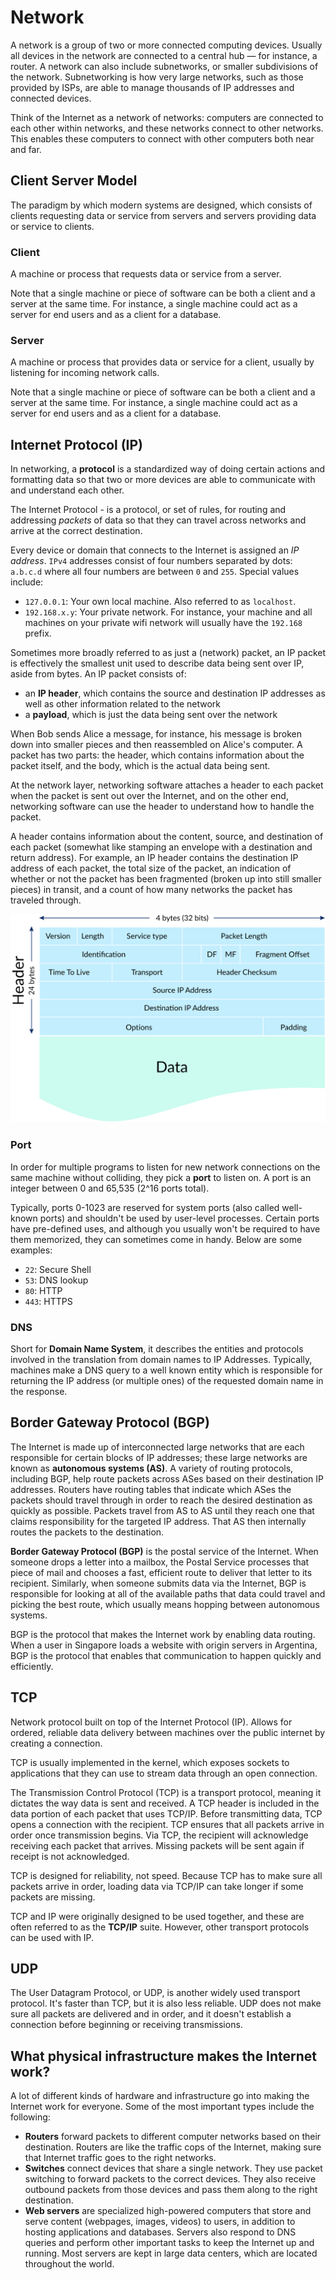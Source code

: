 # Network
A network is a group of two or more connected computing devices. Usually all devices in the network are connected to a central hub — for instance, a router. A network can also include subnetworks, or smaller subdivisions of the network. Subnetworking is how very large networks, such as those provided by ISPs, are able to manage thousands of IP addresses and connected devices.

Think of the Internet as a network of networks: computers are connected to each other within networks, and these networks connect to other networks. This enables these computers to connect with other computers both near and far.

## Client Server Model
The paradigm by which modern systems are designed, which consists of clients requesting data or service from servers and servers providing data or service to clients.

### Client
A machine or process that requests data or service from a server.

Note that a single machine or piece of software can be both a client and a server at the same time. For instance, a single machine could act as a server for end users and as a client for a database. 

### Server
A machine or process that provides data or service for a client, usually by listening for incoming network calls.

Note that a single machine or piece of software can be both a client and a server at the same time. For instance, a single machine could act as a server for end users and as a client for a database.

## Internet Protocol (IP)
In networking, a __protocol__ is a standardized way of doing certain actions and formatting data so that two or more devices are able to communicate with and understand each other.

The Internet Protocol - is a protocol, or set of rules, for routing and addressing _packets_ of data so that they can travel across networks and arrive at the correct destination.

Every device or domain that connects to the Internet is assigned an _IP address_. `IPv4` addresses consist of four numbers separated by dots: `a.b.c.d` where all four numbers are between `0` and `255`. Special values include:
* `127.0.0.1`: Your own local machine. Also referred to as `localhost`.
* `192.168.x.y`: Your private network. For instance, your machine and all machines on your private wifi network will usually have the `192.168` prefix.

Sometimes more broadly referred to as just a (network) packet, an IP packet is effectively the smallest unit used to describe data being sent over IP, aside from bytes. An IP packet consists of:
* an __IP header__, which contains the source and destination IP addresses as well as other information related to the network
* a __payload__, which is just the data being sent over the network

When Bob sends Alice a message, for instance, his message is broken down into smaller pieces and then reassembled on Alice's computer. A packet has two parts: the header, which contains information about the packet itself, and the body, which is the actual data being sent.

At the network layer, networking software attaches a header to each packet when the packet is sent out over the Internet, and on the other end, networking software can use the header to understand how to handle the packet.

A header contains information about the content, source, and destination of each packet (somewhat like stamping an envelope with a destination and return address). For example, an IP header contains the destination IP address of each packet, the total size of the packet, an indication of whether or not the packet has been fragmented (broken up into still smaller pieces) in transit, and a count of how many networks the packet has traveled through.

![ip-packet](./images/ip-packet.svg)

### Port
In order for multiple programs to listen for new network connections on the same machine without colliding, they pick a __port__ to listen on. A port is an integer between 0 and 65,535 (2^16 ports total).

Typically, ports 0-1023 are reserved for system ports (also called well-known ports) and shouldn't be used by user-level processes. Certain ports have pre-defined uses, and although you usually won't be required to have them memorized, they can sometimes come in handy. Below are some examples:
* `22`: Secure Shell
* `53`: DNS lookup
* `80`: HTTP
* `443`: HTTPS

### DNS
Short for __Domain Name System__, it describes the entities and protocols involved in the translation from domain names to IP Addresses. Typically, machines make a DNS query to a well known entity which is responsible for returning the IP address (or multiple ones) of the requested domain name in the response.

## Border Gateway Protocol (BGP)
The Internet is made up of interconnected large networks that are each responsible for certain blocks of IP addresses; these large networks are known as __autonomous systems (AS)__. A variety of routing protocols, including BGP, help route packets across ASes based on their destination IP addresses. Routers have routing tables that indicate which ASes the packets should travel through in order to reach the desired destination as quickly as possible. Packets travel from AS to AS until they reach one that claims responsibility for the targeted IP address. That AS then internally routes the packets to the destination.

__Border Gateway Protocol (BGP)__ is the postal service of the Internet. When someone drops a letter into a mailbox, the Postal Service processes that piece of mail and chooses a fast, efficient route to deliver that letter to its recipient. Similarly, when someone submits data via the Internet, BGP is responsible for looking at all of the available paths that data could travel and picking the best route, which usually means hopping between autonomous systems.

BGP is the protocol that makes the Internet work by enabling data routing. When a user in Singapore loads a website with origin servers in Argentina, BGP is the protocol that enables that communication to happen quickly and efficiently.

## TCP
Network protocol built on top of the Internet Protocol (IP). Allows for ordered, reliable data delivery between machines over the public internet by creating a connection.

TCP is usually implemented in the kernel, which exposes sockets to applications that they can use to stream data through an open connection.

The Transmission Control Protocol (TCP) is a transport protocol, meaning it dictates the way data is sent and received. A TCP header is included in the data portion of each packet that uses TCP/IP. Before transmitting data, TCP opens a connection with the recipient. TCP ensures that all packets arrive in order once transmission begins. Via TCP, the recipient will acknowledge receiving each packet that arrives. Missing packets will be sent again if receipt is not acknowledged.

TCP is designed for reliability, not speed. Because TCP has to make sure all packets arrive in order, loading data via TCP/IP can take longer if some packets are missing.

TCP and IP were originally designed to be used together, and these are often referred to as the __TCP/IP__ suite. However, other transport protocols can be used with IP.

## UDP
The User Datagram Protocol, or UDP, is another widely used transport protocol. It's faster than TCP, but it is also less reliable. UDP does not make sure all packets are delivered and in order, and it doesn't establish a connection before beginning or receiving transmissions.

## What physical infrastructure makes the Internet work?
A lot of different kinds of hardware and infrastructure go into making the Internet work for everyone. Some of the most important types include the following:
* __Routers__ forward packets to different computer networks based on their destination. Routers are like the traffic cops of the Internet, making sure that Internet traffic goes to the right networks.
* __Switches__ connect devices that share a single network. They use packet switching to forward packets to the correct devices. They also receive outbound packets from those devices and pass them along to the right destination.
* __Web servers__ are specialized high-powered computers that store and serve content (webpages, images, videos) to users, in addition to hosting applications and databases. Servers also respond to DNS queries and perform other important tasks to keep the Internet up and running. Most servers are kept in large data centers, which are located throughout the world.
